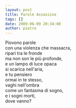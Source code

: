 ```yaml
---
layout: post
title: Parole Assassine
tags: []
date: 2009-06-09 20:34:00
author: pietro
---
```

Piovono parole<br/>con una violenza che massacra,<br/>ripari tra le fronde<br/>ma non son le più profonde,<br/>e un lampo di luce opaca<br/>si scarica nell'aria,<br/>e tu pensiero<br/>ormai in te stesso,<br/>vaghi nell'ombra<br/>come un fantasma di sogno,<br/>e i sogni morti,<br/>dove vanno?
